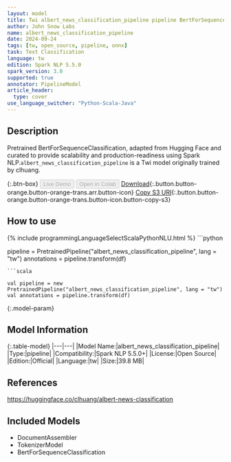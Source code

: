 ```yaml
---
layout: model
title: Twi albert_news_classification_pipeline pipeline BertForSequenceClassification from clhuang
author: John Snow Labs
name: albert_news_classification_pipeline
date: 2024-09-24
tags: [tw, open_source, pipeline, onnx]
task: Text Classification
language: tw
edition: Spark NLP 5.5.0
spark_version: 3.0
supported: true
annotator: PipelineModel
article_header:
  type: cover
use_language_switcher: "Python-Scala-Java"
---
```


## Description

Pretrained BertForSequenceClassification, adapted from Hugging Face and curated to provide scalability and production-readiness using Spark NLP.`albert_news_classification_pipeline` is a Twi model originally trained by clhuang.

{:.btn-box}
<button class="button button-orange" disabled>Live Demo</button>
<button class="button button-orange" disabled>Open in Colab</button>
[Download](https://s3.amazonaws.com/auxdata.johnsnowlabs.com/public/models/albert_news_classification_pipeline_tw_5.5.0_3.0_1727213609028.zip){:.button.button-orange.button-orange-trans.arr.button-icon}
[Copy S3 URI](s3://auxdata.johnsnowlabs.com/public/models/albert_news_classification_pipeline_tw_5.5.0_3.0_1727213609028.zip){:.button.button-orange.button-orange-trans.button-icon.button-copy-s3}

## How to use



<div class="tabs-box" markdown="1">
{% include programmingLanguageSelectScalaPythonNLU.html %}
```python

pipeline = PretrainedPipeline("albert_news_classification_pipeline", lang = "tw")
annotations =  pipeline.transform(df)   

```
```scala

val pipeline = new PretrainedPipeline("albert_news_classification_pipeline", lang = "tw")
val annotations = pipeline.transform(df)

```
</div>

{:.model-param}
## Model Information

{:.table-model}
|---|---|
|Model Name:|albert_news_classification_pipeline|
|Type:|pipeline|
|Compatibility:|Spark NLP 5.5.0+|
|License:|Open Source|
|Edition:|Official|
|Language:|tw|
|Size:|39.8 MB|

## References

https://huggingface.co/clhuang/albert-news-classification

## Included Models

- DocumentAssembler
- TokenizerModel
- BertForSequenceClassification